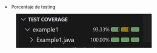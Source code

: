 <li>Porcentaje de testing</li>

<p align="center">
	  <img src="https://github.com/mercyluz/junit-example/blob/main/junit.png" />
</p>

